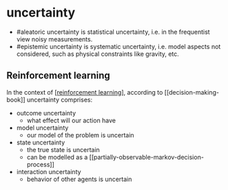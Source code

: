 # uncertainty

- #aleatoric uncertainty is statistical uncertainty, i.e. in the frequentist view noisy measurements.
- #epistemic uncertainty is systematic uncertainty, i.e. model aspects not considered, such as physical constraints like gravity, etc.


## Reinforcement learning

In the context of [[reinforcement learning]], according to [[decision-making-book]] uncertainty comprises:

- outcome uncertainty
  - what effect will our action have
- model uncertainty
  - our model of the problem is uncertain
- state uncertainty
  - the true state is uncertain
  - can be modelled as a [[partially-observable-markov-decision-process]]
- interaction uncertainty
  - behavior of other agents is uncertain



[//begin]: # "Autogenerated link references for markdown compatibility"
[reinforcement learning]: <reinforcement learning> "reinforcement learning"
[//end]: # "Autogenerated link references"